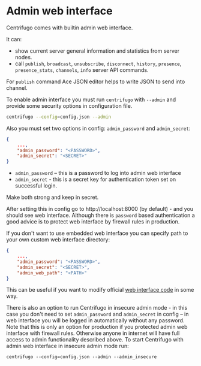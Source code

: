 # Admin web interface

Centrifugo comes with builtin admin web interface.

It can:

* show current server general information and statistics from server nodes.
* call `publish`, `broadcast`, `unsubscribe`, `disconnect`, `history`, `presence`, `presence_stats`, `channels`, `info` server API commands. 

For `publish` command Ace JSON editor helps to write JSON to send into channel.

To enable admin interface you must run `centrifugo` with `--admin` and provide some security options in configuration file.

```bash
centrifugo --config=config.json --admin
```

Also you must set two options in config: `admin_password` and `admin_secret`:

```json
{
    ...,
    "admin_password": "<PASSWORD>",
    "admin_secret": "<SECRET>"
}
```

* `admin_password` – this is a password to log into admin web interface
* `admin_secret` - this is a secret key for authentication token set on successful login.

Make both strong and keep in secret.

After setting this in config go to http://localhost:8000 (by default) - and you should see web interface. Although there is `password` based authentication a good advice is to protect web interface by firewall rules in production.

If you don't want to use embedded web interface you can specify path to your own custom web interface directory:

```json
{
    ...,
    "admin_password": "<PASSWORD>",
    "admin_secret": "<SECRET>",
    "admin_web_path": "<PATH>"
}
```

This can be useful if you want to modify official [web interface code](https://github.com/centrifugal/web) in some way.

There is also an option to run Centrifugo in insecure admin mode - in this case you don't need to set `admin_password` and `admin_secret` in config – in web interface you will be logged in automatically without any password. Note that this is only an option for production if you protected admin web interface with firewall rules. Otherwise anyone in internet will have full access to admin functionality described above. To start Centrifugo with admin web interface in insecure admin mode run:

```
centrifugo --config=config.json --admin --admin_insecure
```
